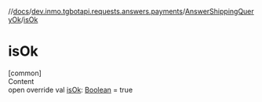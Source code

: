 //[docs](../../../index.md)/[dev.inmo.tgbotapi.requests.answers.payments](../index.md)/[AnswerShippingQueryOk](index.md)/[isOk](is-ok.md)



# isOk  
[common]  
Content  
open override val [isOk](is-ok.md): [Boolean](https://kotlinlang.org/api/latest/jvm/stdlib/kotlin/-boolean/index.html) = true  



